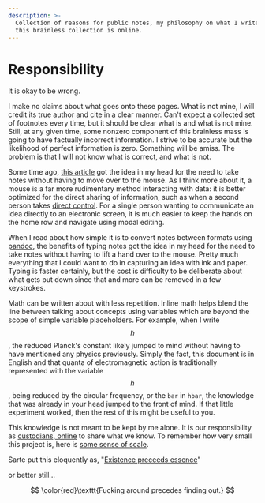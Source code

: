 ```yaml
---
description: >-
  Collection of reasons for public notes, my philosophy on what I write, and why
  this brainless collection is online.
---
```


# Responsibility

It is okay to be wrong.&#x20;

I make no claims about what goes onto these pages. What is not mine, I will credit its true author and cite in a clear manner. Can't expect a collected set of footnotes every time, but it should be clear what is and what is not mine. Still, at any given time, some nonzero component of this brainless mass is going to have factually incorrect information. I strive to be accurate but the likelihood of perfect information is zero. Something will be amiss. The problem is that I will not know what is correct, and what is not.&#x20;

Some time ago, [this article](https://jamesbvaughan.com/markdown-pandoc-notes/) got the idea in my head for the need to take notes without having to move over to the mouse. As I think more about it, a mouse is a far more rudimentary method interacting with data: it is better optimized for the direct sharing of information, such as when a second person takes [direct control](https://www.youtube.com/watch?v=p3h8ZnXLsRg). For a single person wanting to communicate an idea directly to an electronic screen, it is much easier to keep the hands on the home row and navigate using modal editing.&#x20;

When I read about how simple it is to convert notes between formats using [pandoc](https://pandoc.org/), the benefits of typing notes got the idea in my head for the need to take notes without having to lift a hand over to the mouse. Pretty much everything that I could want to do in capturing an idea with ink and paper. Typing is faster certainly, but the cost is difficulty to be deliberate about what gets put down since that and more can be removed in a few keystrokes.&#x20;

Math can be written about with less repetition. Inline math helps blend the line between talking about concepts using variables which are beyond the scope of simple variable placeholders. For example, when I write $$\hbar$$, the reduced Planck's constant likely jumped to mind without having to have mentioned any physics previously. Simply the fact, this document is in English and that quanta of electromagnetic action is traditionally represented with the variable $$h$$, being reduced by the circular frequency, or the `bar` in `hbar`, the knowledge that was already in your head jumped to the front of mind. If that little experiment worked, then the rest of this might be useful to you.&#x20;

This knowledge is not meant to be kept by me alone. It is our responsibility as [custodians, online](http://custodians.online/) to share what we know. To remember how very small this project is, here is [some sense of scale](http://stars.chromeexperiments.com/).&#x20;

Sarte put this eloquently as, "[Existence preceeds essence](https://en.wikipedia.org/wiki/Existence\_precedes\_essence)" &#x20;

or better still...

$$
\color{red}\texttt{Fucking around precedes finding out.}
$$
